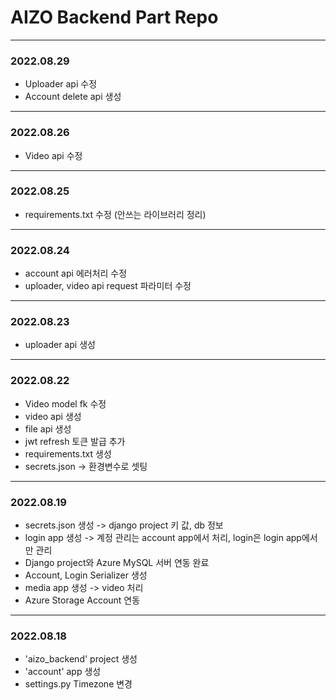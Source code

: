# AIZO Backend Part Repo
---
### 2022.08.29
- Uploader api 수정
- Account delete api 생성
---

### 2022.08.26
- Video api 수정
---

### 2022.08.25
- requirements.txt 수정 (안쓰는 라이브러리 정리)
- ---

### 2022.08.24
- account api 에러처리 수정
- uploader, video api request 파라미터 수정
---

### 2022.08.23
- uploader api 생성
---

### 2022.08.22
- Video model fk 수정
- video api 생성
- file api 생성
- jwt refresh 토큰 발급 추가
- requirements.txt 생성
- secrets.json -> 환경변수로 셋팅
---

### 2022.08.19
- secrets.json 생성 -> django project 키 값, db 정보
- login app 생성 -> 계정 관리는 account app에서 처리, login은 login app에서만 관리
- Django project와 Azure MySQL 서버 연동 완료
- Account, Login Serializer 생성
- media app 생성 -> video 처리
- Azure Storage Account 연동
---

### 2022.08.18
- 'aizo_backend' project 생성
- 'account' app 생성
- settings.py Timezone 변경
